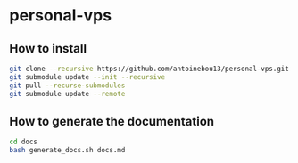 # personal-vps





## How to install 

```bash 
git clone --recursive https://github.com/antoinebou13/personal-vps.git
git submodule update --init --recursive
git pull --recurse-submodules
git submodule update --remote
```



## How to generate the documentation

```bash 
cd docs
bash generate_docs.sh docs.md

```